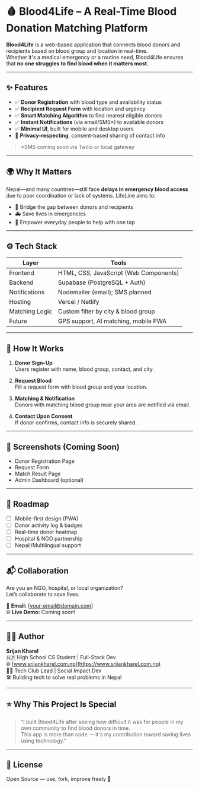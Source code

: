# 🩸 Blood4Life – A Real-Time Blood Donation Matching Platform

**Blood4Life** is a web-based application that connects blood donors and recipients based on blood group and location in real-time.  
Whether it's a medical emergency or a routine need, Blood4Life ensures that **no one struggles to find blood when it matters most**.

---

## ✨ Features

- ✅ **Donor Registration** with blood type and availability status  
- ✅ **Recipient Request Form** with location and urgency  
- ✅ **Smart Matching Algorithm** to find nearest eligible donors  
- ✅ **Instant Notifications** (via email/SMS*) to available donors  
- ✅ **Minimal UI**, built for mobile and desktop users  
- 🔐 **Privacy-respecting**, consent-based sharing of contact info  

> *SMS coming soon via Twilio or local gateway

---

## 🌍 Why It Matters

Nepal—and many countries—still face **delays in emergency blood access** due to poor coordination or lack of systems. LifeLine aims to:
- 🏥 Bridge the gap between donors and recipients
- 🚑 Save lives in emergencies
- 🤝 Empower everyday people to help with one tap

---

## ⚙️ Tech Stack

| Layer | Tools |
|-------|-------|
| Frontend | HTML, CSS, JavaScript (Web Components) |
| Backend | Supabase (PostgreSQL + Auth) |
| Notifications | Nodemailer (email); SMS planned |
| Hosting | Vercel / Netlify |
| Matching Logic | Custom filter by city & blood group |
| Future | GPS support, AI matching, mobile PWA |

---

## 🚀 How It Works

1. **Donor Sign-Up**  
   Users register with name, blood group, contact, and city.

2. **Request Blood**  
   Fill a request form with blood group and your location.

3. **Matching & Notification**  
   Donors with matching blood group near your area are notified via email.

4. **Contact Upon Consent**  
   If donor confirms, contact info is securely shared.

---

## 📸 Screenshots (Coming Soon)

- Donor Registration Page  
- Request Form  
- Match Result Page  
- Admin Dashboard (optional)

---

## 🌱 Roadmap

- [ ] Mobile-first design (PWA)
- [ ] Donor activity log & badges
- [ ] Real-time donor heatmap
- [ ] Hospital & NGO partnership
- [ ] Nepali/Multilingual support

---

## 📬 Collaboration

Are you an NGO, hospital, or local organization?  
Let’s collaborate to save lives.  

📩 **Email:** [your-email@domain.com]  
🌐 **Live Demo:** Coming soon!

---

## 👨‍💻 Author

**Srijan Kharel**  
🇳🇵 High School CS Student | Full-Stack Dev  
🌐 [www.srijankharel.com.np](https://www.srijankharel.com.np)  
🧑‍🏫 Tech Club Lead | Social Impact Dev  
🛠 Building tech to solve real problems in Nepal

---

## ⭐ Why This Project Is Special

> “I built Blood4Life after seeing how difficult it was for people in my own community to find blood donors in time.  
> This app is more than code — it's my contribution toward saving lives using technology.”

---

## 📝 License

Open Source — use, fork, improve freely 🚀
